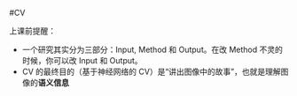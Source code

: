 #CV 

上课前提醒：
- 一个研究其实分为三部分：Input, Method 和 Output。在改 Method 不灵的时候，你可以改 Input 和 Output。
- CV 的最终目的（基于神经网络的 CV）是“讲出图像中的故事”，也就是理解图像的**语义信息**


